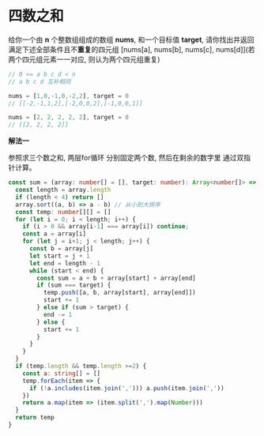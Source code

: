 # 四数之和

  给你一个由 **n** 个整数组组成的数组 **nums**, 和一个目标值 **target**, 请你找出并返回满足下述全部条件且不**重复**的四元组
  [nums[a], nums[b], nums[c], nums[d]](若两个四元组元素一一对应, 则认为两个四元组重复)
```js
// 0 <= a b c d < n
// a b c d 互补相同

nums = [1,0,-1,0,-2,2], target = 0
// [[-2,-1,1,2],[-2,0,0,2],[-1,0,0,1]]

nums = [2, 2, 2, 2, 2], target = 8
// [[2, 2, 2, 2]]
```

**解法一**

  参照求三个数之和, 两层for循环 分别固定两个数, 然后在剩余的数字里 通过双指针计算。
```ts
const sum = (array: number[] = [], target: number): Array<number[]> => {
  const length = array.length
  if (length < 4) return []
  array.sort((a, b) => a - b) // 从小到大排序
  const temp: number[][] = []
  for (let i = 0; i < length; i++) {
    if (i > 0 && array[i-1] === array[i]) continue;
    const a = array[i]
    for (let j = i+1; j < length; j++) {
      const b = array[j]
      let start = j + 1
      let end = length - 1
      while (start < end) {
        const sum = a + b + array[start] + array[end]
        if (sum === target) {
          temp.push([a, b, array[start], array[end]])
          start += 1
        } else if (sum > target) {
          end -= 1
        } else {
          start += 1
        }
      }
    }
  }
  if (temp.length && temp.length >=2) {
    const a: string[] = []
    temp.forEach(item => {
      if (!a.includes(item.join(','))) a.push(item.join(','))
    })
    return a.map(item => (item.split(',').map(Number)))
  }
  return temp
}
```